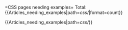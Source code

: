 =CSS pages needing examples=
Total: {{Articles_needing_examples|path=*css/*|format=count}}

{{Articles_needing_examples|path=*css/*}}